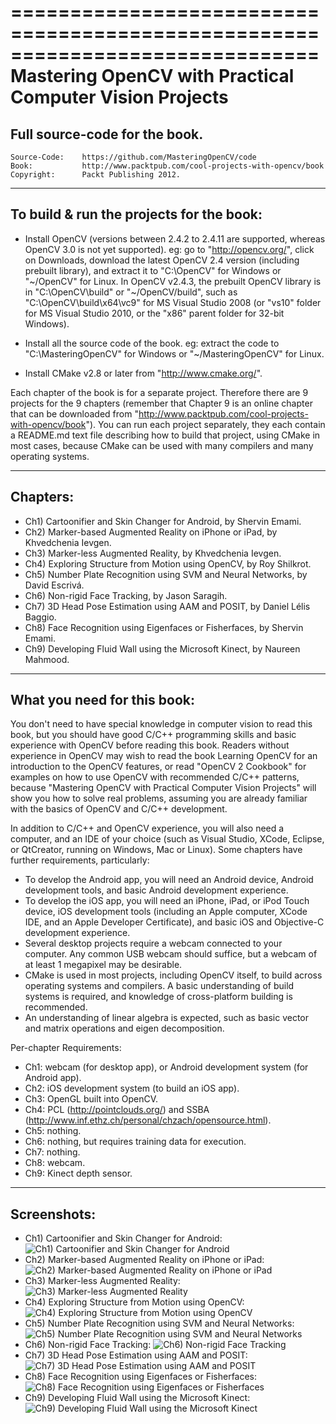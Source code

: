 ==============================================================================
Mastering OpenCV with Practical Computer Vision Projects
==============================================================================
Full source-code for the book.
--------------------------------------------------------------------------------

    Source-Code:    https://github.com/MasteringOpenCV/code
    Book:           http://www.packtpub.com/cool-projects-with-opencv/book
    Copyright:      Packt Publishing 2012.


--------------------------------------------------------------------------------
To build & run the projects for the book:
--------------------------------------------------------------------------------
- Install OpenCV (versions between 2.4.2 to 2.4.11 are supported, whereas OpenCV 3.0 is not yet supported). eg: go to "http://opencv.org/", click on
  Downloads, download the latest OpenCV 2.4 version (including prebuilt library), and extract
  it to "C:\OpenCV" for Windows or "~/OpenCV" for Linux. In OpenCV v2.4.3, the
  prebuilt OpenCV library is in "C:\OpenCV\build" or "~/OpenCV/build", such as
  "C:\OpenCV\build\x64\vc9" for MS Visual Studio 2008 (or "vs10" folder for MS 
  Visual Studio 2010, or the "x86" parent folder for 32-bit Windows).

- Install all the source code of the book. eg: extract the code to
  "C:\MasteringOpenCV" for Windows or "~/MasteringOpenCV" for Linux.
  
- Install CMake v2.8 or later from "http://www.cmake.org/".
 
Each chapter of the book is for a separate project. Therefore there are 9
projects for the 9 chapters (remember that Chapter 9 is an online chapter that
can be downloaded from "http://www.packtpub.com/cool-projects-with-opencv/book").
You can run each project separately, they each contain a README.md text file
describing how to build that project, using CMake in most cases, because CMake
can be used with many compilers and many operating systems.


--------------------------------------------------------------------------------
Chapters:
--------------------------------------------------------------------------------
- Ch1) Cartoonifier and Skin Changer for Android, by Shervin Emami.
- Ch2) Marker-based Augmented Reality on iPhone or iPad, by Khvedchenia Ievgen.
- Ch3) Marker-less Augmented Reality, by Khvedchenia Ievgen.
- Ch4) Exploring Structure from Motion using OpenCV, by Roy Shilkrot.
- Ch5) Number Plate Recognition using SVM and Neural Networks, by David Escrivá.
- Ch6) Non-rigid Face Tracking, by Jason Saragih.
- Ch7) 3D Head Pose Estimation using AAM and POSIT, by Daniel Lélis Baggio.
- Ch8) Face Recognition using Eigenfaces or Fisherfaces, by Shervin Emami.
- Ch9) Developing Fluid Wall using the Microsoft Kinect, by Naureen Mahmood.


--------------------------------------------------------------------------------
What you need for this book:
--------------------------------------------------------------------------------
You don't need to have special knowledge in computer vision to read this book,
but you should have good C/C++ programming skills and basic experience with
OpenCV before reading this book. Readers without experience in OpenCV may wish to
read the book Learning OpenCV for an introduction to the OpenCV features, or read
"OpenCV 2 Cookbook" for examples on how to use OpenCV with recommended C/C++
patterns, because "Mastering OpenCV with Practical Computer Vision Projects" will
show you how to solve real problems, assuming you are already familiar with the
basics of OpenCV and C/C++ development.

In addition to C/C++ and OpenCV experience, you will also need a computer, and an
IDE of your choice (such as Visual Studio, XCode, Eclipse, or QtCreator, running
on Windows, Mac or Linux). Some chapters have further requirements, particularly:

- To develop the Android app, you will need an Android device, Android
  development tools, and basic Android development experience.
- To develop the iOS app, you will need an iPhone, iPad, or iPod Touch device,
  iOS development tools (including an Apple computer, XCode IDE, and an Apple
  Developer Certificate), and basic iOS and Objective-C development experience.
- Several desktop projects require a webcam connected to your computer. Any
  common USB webcam should suffice, but a webcam of at least 1 megapixel may be
  desirable.
- CMake is used in most projects, including OpenCV itself, to build across
  operating systems and compilers. A basic understanding of build systems is
  required, and knowledge of cross-platform building is recommended.
- An understanding of linear algebra is expected, such as basic vector and matrix
  operations and eigen decomposition.

Per-chapter Requirements:
- Ch1: webcam (for desktop app), or Android development system (for Android app).
- Ch2: iOS development system (to build an iOS app).
- Ch3: OpenGL built into OpenCV.
- Ch4: PCL (http://pointclouds.org/) and SSBA (http://www.inf.ethz.ch/personal/chzach/opensource.html).
- Ch5: nothing.
- Ch6: nothing, but requires training data for execution.
- Ch7: nothing.
- Ch8: webcam.
- Ch9: Kinect depth sensor.


--------------------------------------------------------------------------------
Screenshots:
--------------------------------------------------------------------------------
- Ch1) Cartoonifier and Skin Changer for Android:
![Ch1) Cartoonifier and Skin Changer for Android](https://raw.github.com/MasteringOpenCV/code/master/Chapter1_AndroidCartoonifier/screenshot.png)
- Ch2) Marker-based Augmented Reality on iPhone or iPad:
![Ch2) Marker-based Augmented Reality on iPhone or iPad](https://raw.github.com/MasteringOpenCV/code/master/Chapter2_iPhoneAR/screenshot.png)
- Ch3) Marker-less Augmented Reality:
![Ch3) Marker-less Augmented Reality](https://raw.github.com/MasteringOpenCV/code/master/Chapter3_MarkerlessAR/screenshot.png)
- Ch4) Exploring Structure from Motion using OpenCV:
![Ch4) Exploring Structure from Motion using OpenCV](https://raw.github.com/MasteringOpenCV/code/master/Chapter4_StructureFromMotion/screenshot.png)
- Ch5) Number Plate Recognition using SVM and Neural Networks:
![Ch5) Number Plate Recognition using SVM and Neural Networks](https://raw.github.com/MasteringOpenCV/code/master/Chapter5_NumberPlateRecognition/screenshot.png)
- Ch6) Non-rigid Face Tracking:
![Ch6) Non-rigid Face Tracking](https://raw.github.com/MasteringOpenCV/code/master/Chapter6_NonRigidFaceTracking/screenshot.png)
- Ch7) 3D Head Pose Estimation using AAM and POSIT:
![Ch7) 3D Head Pose Estimation using AAM and POSIT](https://raw.github.com/MasteringOpenCV/code/master/Chapter7_HeadPoseEstimation/screenshot.png)
- Ch8) Face Recognition using Eigenfaces or Fisherfaces:
![Ch8) Face Recognition using Eigenfaces or Fisherfaces](https://raw.github.com/MasteringOpenCV/code/master/Chapter8_FaceRecognition/screenshot.png)
- Ch9) Developing Fluid Wall using the Microsoft Kinect:
![Ch9) Developing Fluid Wall using the Microsoft Kinect](https://raw.github.com/MasteringOpenCV/code/master/Chapter9_FluidInteractionUsingKinect/screenshot.png)


